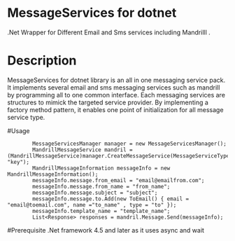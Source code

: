 # MessageServices  for dotnet
.Net Wrapper for Different Email and Sms services including Mandrilll . 

# Description
MessageServices for dotnet library is an all in one messaging service pack. It implements several email and sms messaging services such as mandrill by programming all to one common interface. Each messaging services are structures to mimick the targeted service provider. By implementing a factory method pattern, it enables one point of initialization for all message service type.
   
#Usage

            MessageServicesManager manager = new MessageServicesManager();
            MandrillMessageService mandril = (MandrillMessageService)manager.CreateMessageService(MessageServiceType.Mandrill, "key");
            MandrillMessageInformation messageInfo = new MandrillMessageInformation();
            messageInfo.message.from_email = "email@emailfrom.com";
            messageInfo.message.from_name = "from_name";
            messageInfo.message.subject = "subject";
            messageInfo.message.to.Add(new ToEmail() { email = "email@toemail.com", name ="to_name" , type = "to" });
            messageInfo.template_name = "template_name";
            List<Response> responses = mandril.Message.Send(messageInfo);
            
#Prerequisite
.Net framework 4.5 and later as it uses async and wait
